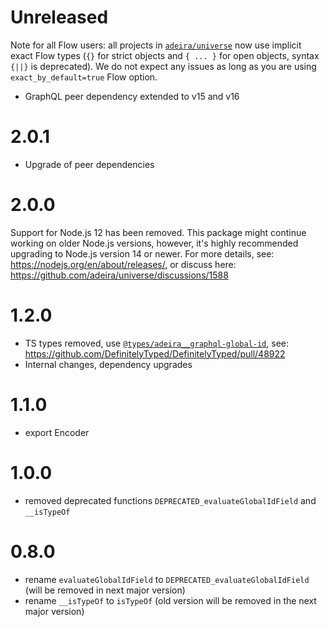 # Unreleased

Note for all Flow users: all projects in [`adeira/universe`](https://github.com/adeira/universe) now use implicit exact Flow types (`{}` for strict objects and `{ ... }` for open objects, syntax `{||}` is deprecated). We do not expect any issues as long as you are using `exact_by_default=true` Flow option.

- GraphQL peer dependency extended to v15 and v16

# 2.0.1

- Upgrade of peer dependencies

# 2.0.0

Support for Node.js 12 has been removed. This package might continue working on older Node.js versions, however, it's highly recommended upgrading to Node.js version 14 or newer. For more details, see: https://nodejs.org/en/about/releases/, or discuss here: https://github.com/adeira/universe/discussions/1588

# 1.2.0

- TS types removed, use [`@types/adeira__graphql-global-id`](https://www.npmjs.com/package/@types/adeira__graphql-global-id), see: https://github.com/DefinitelyTyped/DefinitelyTyped/pull/48922
- Internal changes, dependency upgrades

# 1.1.0

- export Encoder

# 1.0.0

- removed deprecated functions `DEPRECATED_evaluateGlobalIdField` and `__isTypeOf`

# 0.8.0

- rename `evaluateGlobalIdField` to `DEPRECATED_evaluateGlobalIdField` (will be removed in next major version)
- rename `__isTypeOf` to `isTypeOf` (old version will be removed in the next major version)
